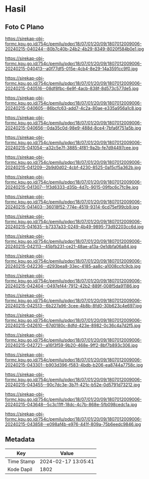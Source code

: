 # Hasil

## Foto C Plano

https://sirekap-obj-formc.kpu.go.id/754c/pemilu/pdpr/18/07/01/20/09/1807012009006-20240215-040244--80b7c40b-24b2-4b29-8349-8020f584b0e1.jpg

https://sirekap-obj-formc.kpu.go.id/754c/pemilu/pdpr/18/07/01/20/09/1807012009006-20240215-040413--a0f77df5-015e-4cb4-8e29-14a3591cc9f0.jpg

https://sirekap-obj-formc.kpu.go.id/754c/pemilu/pdpr/18/07/01/20/09/1807012009006-20240215-040516--08df8fbc-6e9f-4acb-838f-8d573c577de5.jpg

https://sirekap-obj-formc.kpu.go.id/754c/pemilu/pdpr/18/07/01/20/09/1807012009006-20240215-040605--86bcfc63-add7-4c2a-80ae-e335a956a1c8.jpg

https://sirekap-obj-formc.kpu.go.id/754c/pemilu/pdpr/18/07/01/20/09/1807012009006-20240215-040656--0da35c0d-98e9-488d-8ce4-7bfa6f751a5b.jpg

https://sirekap-obj-formc.kpu.go.id/754c/pemilu/pdpr/18/07/01/20/09/1807012009006-20240215-041054--a32c5e7f-3885-4f81-9a2b-fe7d94497cee.jpg

https://sirekap-obj-formc.kpu.go.id/754c/pemilu/pdpr/18/07/01/20/09/1807012009006-20240215-041209--2b9d0d02-4cbf-4230-8525-0a15cf5a362b.jpg

https://sirekap-obj-formc.kpu.go.id/754c/pemilu/pdpr/18/07/01/20/09/1807012009006-20240215-041307--1f3d6333-d35b-4d7c-9015-09fbc6c7fc9e.jpg

https://sirekap-obj-formc.kpu.go.id/754c/pemilu/pdpr/18/07/01/20/09/1807012009006-20240215-041403--36018f52-774e-4519-9314-6cd75ef99cb9.jpg

https://sirekap-obj-formc.kpu.go.id/754c/pemilu/pdpr/18/07/01/20/09/1807012009006-20240215-041635--b7337a33-0249-4b49-9895-73d92203cc6d.jpg

https://sirekap-obj-formc.kpu.go.id/754c/pemilu/pdpr/18/07/01/20/09/1807012009006-20240215-042113--45bfb231-ce21-48ae-a13a-0e1dbfa06a84.jpg

https://sirekap-obj-formc.kpu.go.id/754c/pemilu/pdpr/18/07/01/20/09/1807012009006-20240215-042236--d293bea8-33ec-4185-aa8c-a1008ccfc9cb.jpg

https://sirekap-obj-formc.kpu.go.id/754c/pemilu/pdpr/18/07/01/20/09/1807012009006-20240215-042404--0497ef44-7912-42b2-889f-008f5da91186.jpg

https://sirekap-obj-formc.kpu.go.id/754c/pemilu/pdpr/18/07/01/20/09/1807012009006-20240215-042513--6b227a96-3cee-4b8b-8fd0-30b623c4e697.jpg

https://sirekap-obj-formc.kpu.go.id/754c/pemilu/pdpr/18/07/01/20/09/1807012009006-20240215-042610--67d0180c-8dfd-423e-8982-0c36c4a7d2f5.jpg

https://sirekap-obj-formc.kpu.go.id/754c/pemilu/pdpr/18/07/01/20/09/1807012009006-20240215-042721--a16f3f59-9b20-468e-9ff2-8bf7b893c306.jpg

https://sirekap-obj-formc.kpu.go.id/754c/pemilu/pdpr/18/07/01/20/09/1807012009006-20240215-043301--b903d396-f583-4bdb-b206-ea8744a7758c.jpg

https://sirekap-obj-formc.kpu.go.id/754c/pemilu/pdpr/18/07/01/20/09/1807012009006-20240215-043455--90c7dc3e-3b7f-421c-b52e-0d5791d73212.jpg

https://sirekap-obj-formc.kpu.go.id/754c/pemilu/pdpr/18/07/01/20/09/1807012009006-20240215-043648--5c3c11ff-18dc-4c7b-868e-5fb098cedc1a.jpg

https://sirekap-obj-formc.kpu.go.id/754c/pemilu/pdpr/18/07/01/20/09/1807012009006-20240215-043858--e098af4b-e976-441f-809a-75b6eedc9846.jpg


## Metadata

| Key        | Value               |
| ---------- | ------------------- |
| Time Stamp | 2024-02-17 13:05:41 |
| Kode Dapil | 1802                |



